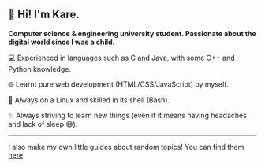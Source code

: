 ## &#x1F44B; Hi! I'm Kare.
**Computer science & engineering university student. Passionate about the
digital world since I was a child.**

&#x1F4BB; Experienced in languages such as C and Java, with some C++ and
Python knowledge.

&#x1F310; Learnt pure web development (HTML/CSS/JavaScript) by myself.

&#x1F427; Always on a Linux and skilled in its shell (Bash).

&#x2728; Always striving to learn new things (even if it means having headaches
and lack of sleep &#x1F605;).

---

I also make my own little guides about random topics! You can find them
[here](https://kareiku.github.io/misc).
